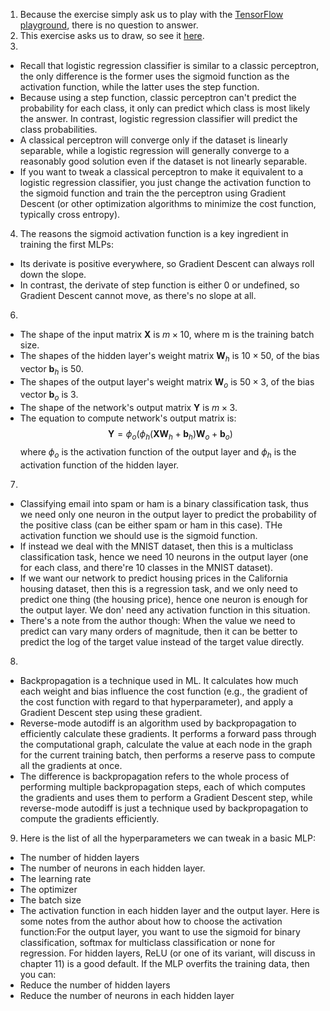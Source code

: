 1. Because the exercise simply ask us to play with the [TensorFlow playground](https://playground.tensorflow.org), there is no question to answer.
2. This exercise asks us to draw, so see it [here]().
3. 
- Recall that logistic regression classifier is similar to a classic perceptron, the only difference is the former uses the sigmoid function as the activation function, while the latter uses the step function.
- Because using a step function, classic perceptron can't predict the probability for each class, it only can predict which class is most likely the answer. In contrast, logistic regression classifier will predict the class probabilities.
- A classical perceptron will converge only if the dataset is linearly separable, while a logistic regression will generally converge to a reasonably good solution even if the dataset is not linearly separable.
- If you want to tweak a classical perceptron to make it equivalent to a logistic regression classifier, you just change the activation function to the sigmoid function and train the the perceptron using Gradient Descent (or other optimization algorithms to minimize the cost function, typically cross entropy).
4. The reasons the sigmoid activation function is a key ingredient in training the first MLPs:
- Its derivate is positive everywhere, so Gradient Descent can always roll down the slope.
- In contrast, the derivate of step function is either 0 or undefined, so Gradient Descent cannot move, as there's no slope at all.
6. 
- The shape of the input matrix $\textbf{X}$ is $m \times 10$, where m is the training batch size.
- The shapes of the hidden layer's weight matrix $\textbf{W}_h$ is $10 \times 50$, of the bias vector $\textbf{b}_h$ is $50$.
- The shapes of the output layer's weight matrix $\textbf{W}_o$ is $50 \times 3$, of the bias vector $\textbf{b}_o$ is $3$.
- The shape of the network's output matrix $\textbf{Y}$ is $m \times 3$.
- The equation to compute network's output matrix is:
    $$\textbf{Y} = \phi_o(\phi_h(\textbf{X}\textbf{W}_h + \textbf{b}_h)\textbf{W}_o + \textbf{b}_o)$$
    where $\phi_o$ is the activation function of the output layer and $\phi_h$ is the activation function of the hidden layer.
7. 
- Classifying email into spam or ham is a binary classification task, thus we need only one neuron in the output layer to predict the probability of the positive class (can be either spam or ham in this case). THe activation function we should use is the sigmoid function.
- If instead we deal with the MNIST dataset, then this is a multiclass classification task, hence we need 10 neurons in the output layer (one for each class, and there're 10 classes in the MNIST dataset).
- If we want our network to predict housing prices in the California housing dataset, then this is a regression task, and we only need to predict one thing (the housing price), hence one neuron is enough for the output layer. We don' need any activation function in this situation.
- There's a note from the author though: When the value we need to predict can vary many orders of magnitude, then it can be better to predict the log of the target value instead of the target value directly.
8. 
- Backpropagation is a technique used in ML. It calculates how much each weight and bias influence the cost function (e.g., the gradient of the cost function with regard to that hyperparameter), and apply a Gradient Descent step using these gradient.
- Reverse-mode autodiff is an algorithm used by backpropagation to efficiently calculate these gradients. It performs a forward pass through the computational graph, calculate the value at each node in the graph for the current training batch, then performs a reserve pass to compute all the gradients at once.
- The difference is backpropagation refers to the whole process of performing multiple backpropagation steps, each of which computes the gradients and uses them to perform a Gradient Descent step, while reverse-mode autodiff is just a technique used by backpropagation to compute the gradients efficiently.
9. Here is the list of all the hyperparameters we can tweak in a basic MLP:
- The number of hidden layers
- The number of neurons in each hidden layer.
- The learning rate
- The optimizer
- The batch size
- The activation function in each hidden layer and the output layer.
Here is some notes from the author about how to choose the activation function:For the output layer, you want to use the sigmoid for binary classification, softmax for multiclass classification or none for regression. For hidden layers, ReLU (or one of its variant, will discuss in chapter 11) is a good default.
If the MLP overfits the training data, then you can:
- Reduce the number of hidden layers 
- Reduce the number of neurons in each hidden layer